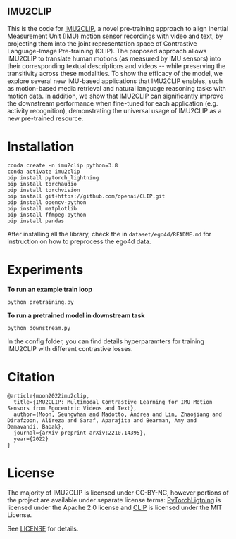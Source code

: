 ## IMU2CLIP

This is the code for [IMU2CLIP](https://arxiv.org/abs/2210.14395), a novel pre-training approach to align Inertial Measurement Unit (IMU) motion sensor recordings with video and text, by projecting them into the joint representation space of Contrastive Language-Image Pre-training (CLIP). The proposed approach allows IMU2CLIP to translate human motions (as measured by IMU sensors) into their corresponding textual descriptions and videos -- while preserving the transitivity across these modalities.
To show the efficacy of the model, we explore several new IMU-based applications that IMU2CLIP enables, such as motion-based media retrieval and natural language reasoning tasks with motion data. In addition, we show that IMU2CLIP can significantly improve the downstream performance when fine-tuned for each application (e.g. activity recognition), demonstrating the universal usage of IMU2CLIP as a new pre-trained resource.

# Installation

```
conda create -n imu2clip python=3.8
conda activate imu2clip
pip install pytorch_lightning
pip install torchaudio
pip install torchvision
pip install git+https://github.com/openai/CLIP.git
pip install opencv-python
pip install matplotlib
pip install ffmpeg-python
pip install pandas
```

After installing all the library, check the in ```dataset/ego4d/README.md``` for instruction on how to preprocess the ego4d data. 

# Experiments
**To run an example train loop**
```
python pretraining.py
```

**To run a pretrained model in downstream task**
```
python downstream.py
```

In the config folder, you can find details hyperparamters for training IMU2CLIP with different contrastive losses. 

# Citation

```
@article{moon2022imu2clip,
  title={IMU2CLIP: Multimodal Contrastive Learning for IMU Motion Sensors from Egocentric Videos and Text},
  author={Moon, Seungwhan and Madotto, Andrea and Lin, Zhaojiang and Dirafzoon, Alireza and Saraf, Aparajita and Bearman, Amy and Damavandi, Babak},
  journal={arXiv preprint arXiv:2210.14395},
  year={2022}
}
```
# License

The majority of IMU2CLIP is licensed under CC-BY-NC, however portions of the project are available under separate license terms: [PyTorchLigtning](https://github.com/Lightning-AI/lightning/blob/master/LICENSE) is licensed under the Apache 2.0 license and [CLIP](https://github.com/openai/CLIP/blob/main/LICENSE) is licensed under the MIT License.

See [LICENSE](LICENSE.md) for details.
